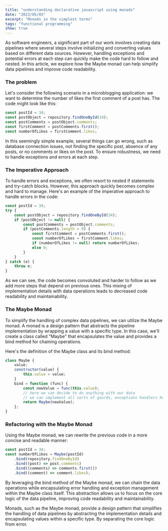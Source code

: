```yaml
---
title: "understanding declarative javascript using monads"
date: "2023/05/03"
excerpt: "Monads in the simplest terms"
tags: "functional programming"
show: true
---
```


As software engineers, a significant part of our work involves creating data pipelines where several steps involve initializing and converting values based on different data sources. However, handling exceptions and potential errors at each step can quickly make the code hard to follow and nested. In this article, we explore how the Maybe monad can help simplify data pipelines and improve code readability.

### The problem

Let's consider the following scenario in a microblogging application: we want to determine the number of likes the first comment of a post has. The code might look like this:

```js
const postId = 34;
const postObject = repository.findOneById(34);
const postComments = postObject.comments;
const firstComment = postComments.first();
const numberOfLikes = firstComment.likes;
```

In this seemingly simple example, several things can go wrong, such as database connection issues, not finding the specific post, absence of any posts, or no comments or likes on the post. To ensure robustness, we need to handle exceptions and errors at each step.

### The Imperative Approach

To handle errors and exceptions, we often resort to nested if statements and try-catch blocks. However, this approach quickly becomes complex and hard to manage. Here's an example of the imperative approach to handle errors in the code:

```js
const postId = 34;
try {
    const postObject = repository.findOneById(34);
    if (postObject != null) {
        const postComments = postObject.comments;
        if (postComments.length > 0) {
            const firstComment = postComments.first();
            const numberOfLikes = firstComment.likes;
            if (numberOfLikes != null) return numberOfLikes;
            else 0;
        }
    }
} catch (e) {
    throw e;
}
```

As we can see, the code becomes convoluted and harder to follow as we add more steps that depend on previous ones. This mixing of implementation details with data operations leads to decreased code readability and maintainability.

### The Maybe Monad

To simplify the handling of complex data pipelines, we can utilize the Maybe monad. A monad is a design pattern that abstracts the pipeline implementation by wrapping a value with a specific type. In this case, we'll create a class called "Maybe" that encapsulates the value and provides a bind method for chaining operations.

Here's the definition of the Maybe class and its bind method:

```js
class Maybe {
    value;
    constructor(value) {
        this.value = value;
    }
    bind = function (func) {
        const newValue = func(this.value);
        // here we can decide to do anything with our data
        // we can implement all sorts of gaurds, exceptions handlers here
        return Maybe(newValue);
    };
}
```

### Refactoring with the Maybe Monad

Using the Maybe monad, we can rewrite the previous code in a more concise and readable manner:

```js
const postId = 34;
const numberOfLikes = Maybe(postId)
    .bind(repository.findOneById)
    .bind((post) => post.comments)
    .bind((comments) => comments.first())
    .bind((comment) => comment.likes);
```

By leveraging the bind method of the Maybe monad, we can chain the data operations while encapsulating error handling and exception management within the Maybe class itself. This abstraction allows us to focus on the core logic of the data pipeline, improving code readability and maintainability.

Monads, such as the Maybe monad, provide a design pattern that simplifies the handling of data pipelines by abstracting the implementation details and encapsulating values within a specific type. By separating the core logic from error.
